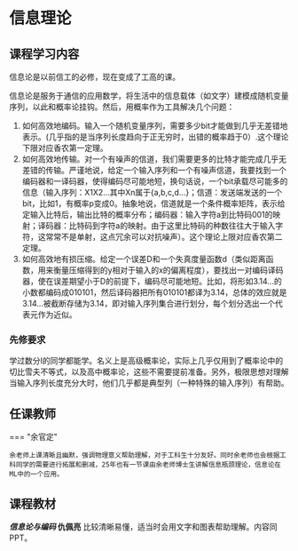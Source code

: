 # 信息理论

## 课程学习内容

信息论是以前信工的必修，现在变成了工高的课。

信息论是服务于通信的应用数学，将生活中的信息载体（如文字）建模成随机变量序列，以此和概率论挂钩。然后，用概率作为工具解决几个问题：

1. 如何高效地编码。输入一个随机变量序列，需要多少bit才能做到几乎无差错地表示。(几乎指的是当序列长度趋向于正无穷时，出错的概率趋于0）.这个理论下限对应香农第一定理。
2. 如何高效地传输。对一个有噪声的信道，我们需要更多的比特才能完成几乎无差错的传输。严谨地说，给定一个输入序列和一个有噪声信道，我要找到一个编码器和一译码器，使得编码尽可能地短，换句话说，一个bit承载尽可能多的信息（输入序列：X1X2...其中Xn属于{a,b,c,d...}；信道：发送端发送的一个bit，比如1，有概率p变成0。抽象地说，信道就是一个条件概率矩阵，表示给定输入比特后，输出比特的概率分布；编码器：输入字符a到比特码001的映射；译码器：比特码到字符a的映射。由于这里比特码的种数往往大于输入字符，这常常不是单射，这点冗余可以对抗噪声）。这个理论上限对应香农第二定理。
3. 如何高效地有损压缩。给定一个误差D和一个失真度量函数d（类似距离函数，用来衡量压缩得到的y相对于输入的x的偏离程度），要找出一对编码译码器，使在误差期望小于D的前提下，编码尽可能地短。比如，将形如3.14...的小数都编码成010101，然后译码器把所有010101都译为3.14，总体的效应就是3.14...被截断存储为3.14，即对输入序列集合进行划分，每个划分选出一个代表元作为近似。

### 先修要求

学过数分I的同学都能学。名义上是高级概率论，实际上几乎仅用到了概率论中的切比雪夫不等式，以及高中概率论，这些不需要提前准备。另外，极限思想对理解当输入序列长度充分大时，他们几乎都是典型列（一种特殊的输入序列）有帮助。

## 任课教师

=== "余官定"

    余老师上课清晰且幽默，强调物理意义帮助理解，对于工科生十分友好。同时余老师也会根据工科同学的需要进行拓展和删减，25年也有一节课由余老师博士生讲解信息瓶颈理论，信息论在ML中的一个应用。


## 课程教材

***信息论与编码*  仇佩亮**
比较清晰易懂，适当时会用文字和图表帮助理解。内容同PPT。


